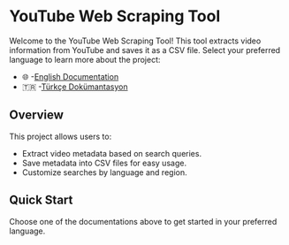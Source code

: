 # YouTube Web Scraping Tool

Welcome to the YouTube Web Scraping Tool! This tool extracts video information from YouTube and saves it as a CSV file. Select your preferred language to learn more about the project:

- 🌐 -[English Documentation](README.en.md)
- 🇹🇷 -[Türkçe Dokümantasyon](README.tr.md)

## Overview

This project allows users to:
- Extract video metadata based on search queries.
- Save metadata into CSV files for easy usage.
- Customize searches by language and region.

## Quick Start

Choose one of the documentations above to get started in your preferred language.
